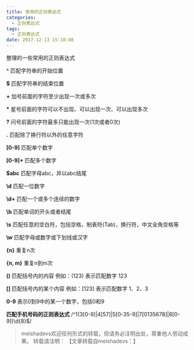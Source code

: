 ```yaml
---
title: 常用的正则表达式
categories:
  - 正则表达式
tags:
  - 正则表达式
date: 2017-12-13 15:18:08
---
```


整理的一些常用的正则表达式
<!--more-->


**^** 匹配字符串的开始位置

**$** 匹配字符串的结束位置

**+** 加号前面的字符至少出现一次或多次

<strong>*</strong> 星号前面的字符可以不出现、可以出现一次、可以出现多次

**?** 问号前面的字符最多只能出现一次(1次或者0次)

**.** 匹配除了换行符以外的任意字符

**[0-9]** 匹配单个数字

**[0-9]+** 匹配多个数字

**$abc** 匹配字母abc，并以abc结尾

**\d** 匹配一位数字

**\d+** 匹配一个或多个连续的数字

**\b** 匹配单词的开头或者结尾

**\s** 匹配任意的空白符，包括空格，制表符(Tab)，换行符，中文全角空格等

**\w** 匹配字母或数字或下划线或汉字

**{n}** 重复n次

**{n, m}** 重复n到m次

**()** 匹配括号内的内容 例如：(123) 表示匹配数字 123

**[]** 匹配括号内的某个内容 例如：[123] 表示匹配数字 1、2、3

**0-9** 表示0到9中的某一个数字，包括0和9

**匹配手机号码的正则表达式** /^1(3[0-9]|4[57]|5[0-35-9]|7[0135678]|8[0-9])\d{8}$/

> meishadevs欢迎任何形式的转载，但请务必注明出处，尊重他人劳动成果。
转载请注明： 【文章转载自meishadevs：[]()】